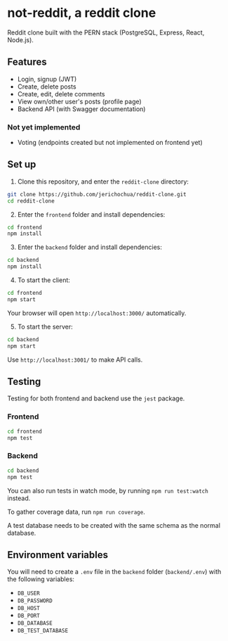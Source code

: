 # not-reddit, a reddit clone

Reddit clone built with the PERN stack (PostgreSQL, Express, React, Node.js).

## Features

- Login, signup (JWT)
- Create, delete posts
- Create, edit, delete comments
- View own/other user's posts (profile page)
- Backend API (with Swagger documentation)

### Not yet implemented

- Voting (endpoints created but not implemented on frontend yet)

## Set up

1. Clone this repository, and enter the `reddit-clone` directory:

```bash
git clone https://github.com/jerichochua/reddit-clone.git
cd reddit-clone
```

2. Enter the `frontend` folder and install dependencies:

```bash
cd frontend
npm install
```

3. Enter the `backend` folder and install dependencies:

```bash
cd backend
npm install
```

4. To start the client:

```bash
cd frontend
npm start
```

Your browser will open `http://localhost:3000/` automatically.

5. To start the server:

```bash
cd backend
npm start
```

Use `http://localhost:3001/` to make API calls.

## Testing

Testing for both frontend and backend use the `jest` package.

### Frontend

```bash
cd frontend
npm test
```

### Backend

```bash
cd backend
npm test
```

You can also run tests in watch mode, by running `npm run test:watch` instead.

To gather coverage data, run `npm run coverage`.

A test database needs to be created with the same schema as the normal database.

## Environment variables

You will need to create a `.env` file in the `backend` folder (`backend/.env`) with the following variables:
- `DB_USER`
- `DB_PASSWORD`
- `DB_HOST`
- `DB_PORT`
- `DB_DATABASE`
- `DB_TEST_DATABASE`
